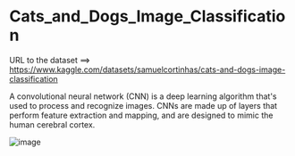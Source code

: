# Cats_and_Dogs_Image_Classification

URL to the dataset ==> https://www.kaggle.com/datasets/samuelcortinhas/cats-and-dogs-image-classification

A convolutional neural network (CNN) is a deep learning algorithm that's used to process and recognize images. CNNs are made up of layers that perform feature extraction and mapping, and are designed to mimic the human cerebral cortex.

![image](https://github.com/user-attachments/assets/a041abfc-60e1-4835-8e8a-c8f0581f7a15)
